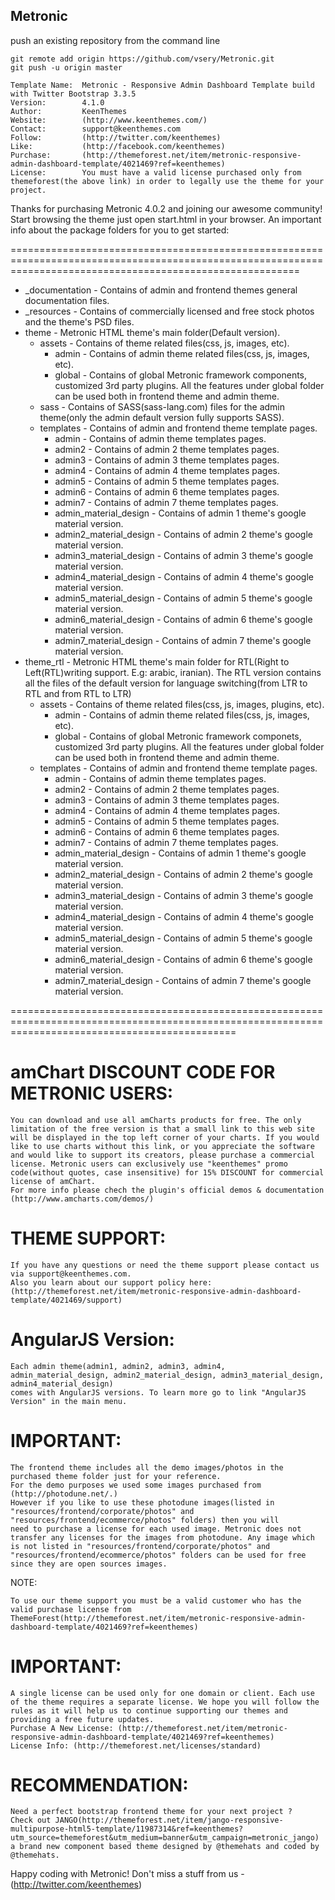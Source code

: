 ## Metronic

push an existing repository from the command line
```
git remote add origin https://github.com/vsery/Metronic.git
git push -u origin master
```


```
Template Name: 	Metronic - Responsive Admin Dashboard Template build with Twitter Bootstrap 3.3.5
Version: 		4.1.0
Author: 		KeenThemes
Website: 		(http://www.keenthemes.com/)
Contact: 		support@keenthemes.com
Follow: 		(http://twitter.com/keenthemes)
Like: 			(http://facebook.com/keenthemes)
Purchase: 		(http://themeforest.net/item/metronic-responsive-admin-dashboard-template/4021469?ref=keenthemes)
License: 		You must have a valid license purchased only from themeforest(the above link) in order to legally use the theme for your project.
```

Thanks for purchasing Metronic 4.0.2 and joining our awesome community! Start browsing the theme just open start.html in your browser.
An important info about the package folders for you to get started:

==============================================================================================================================================================
- _documentation  						- Contains of admin and frontend themes general documentation files.
- _resources      						- Contains of commercially licensed and free stock photos and the theme's PSD files.
- theme       							- Metronic HTML theme's main folder(Default version).
    - assets        					- Contains of theme related files(css, js, images, etc).
	   - admin   						- Contains of admin theme related files(css, js, images, etc).
	   - global  						- Contains of global Metronic framework components, customized 3rd party plugins. 
		              	  				  All the features under global folder can be used both in frontend theme and admin theme.
	- sass								- Contains of SASS(sass-lang.com) files for the admin theme(only the admin default version fully supports SASS).
    - templates       					- Contains of admin and frontend theme template pages.
	   - admin       					- Contains of admin theme templates pages.
	   - admin2       					- Contains of admin 2 theme templates pages.
	   - admin3       					- Contains of admin 3 theme templates pages.
	   - admin4       					- Contains of admin 4 theme templates pages.
	   - admin5       					- Contains of admin 5 theme templates pages.
	   - admin6       					- Contains of admin 6 theme templates pages.
	   - admin7       					- Contains of admin 7 theme templates pages.
	   - admin_material_design       	- Contains of admin 1 theme's google material version.
	   - admin2_material_design       	- Contains of admin 2 theme's google material version.
	   - admin3_material_design       	- Contains of admin 3 theme's google material version.
	   - admin4_material_design       	- Contains of admin 4 theme's google material version.
	   - admin5_material_design       	- Contains of admin 5 theme's google material version.
	   - admin6_material_design       	- Contains of admin 6 theme's google material version.	
	   - admin7_material_design       	- Contains of admin 7 theme's google material version.	
- theme_rtl   							- Metronic HTML theme's main folder for RTL(Right to Left(RTL)writing support. E.g: arabic, iranian).
					     				  The RTL version contains all the files of the default version for language switching(from LTR to RTL and from RTL to LTR)
    - assets        					- Contains of theme related files(css, js, images, plugins, etc).
	   - admin							- Contains of admin theme related files(css, js, images, etc).
	   - global  						- Contains of global Metronic framework componets, customized 3rd party plugins. 
		              	  				  All the features under global folder can be used both in frontend theme and admin theme.
    - templates       					- Contains of admin and frontend theme template pages.
	   - admin       					- Contains of admin theme templates pages.
	   - admin2       					- Contains of admin 2 theme templates pages.
	   - admin3       					- Contains of admin 3 theme templates pages.
	   - admin4       					- Contains of admin 4 theme templates pages.
	   - admin5       					- Contains of admin 5 theme templates pages.
	   - admin6       					- Contains of admin 6 theme templates pages.
	   - admin7       					- Contains of admin 7 theme templates pages.
	   - admin_material_design       	- Contains of admin 1 theme's google material version.
	   - admin2_material_design       	- Contains of admin 2 theme's google material version.
	   - admin3_material_design       	- Contains of admin 3 theme's google material version.
	   - admin4_material_design       	- Contains of admin 4 theme's google material version.
	   - admin5_material_design       	- Contains of admin 5 theme's google material version.
	   - admin6_material_design       	- Contains of admin 6 theme's google material version.
	   - admin7_material_design       	- Contains of admin 7 theme's google material version.		
       
===================================================================================================================================================

# amChart DISCOUNT CODE FOR METRONIC USERS:
```
You can download and use all amCharts products for free. The only limitation of the free version is that a small link to this web site will be displayed in the top left corner of your charts. If you would like to use charts without this link, or you appreciate the software and would like to support its creators, please purchase a commercial license. Metronic users can exclusively use "keenthemes" promo code(without quotes, case insensitive) for 15% DISCOUNT for commercial license of amChart.
For more info please chech the plugin's official demos & documentation (http://www.amcharts.com/demos/)
```

# THEME SUPPORT:
```
If you have any questions or need the theme support please contact us via support@keenthemes.com.
Also you learn about our support policy here: (http://themeforest.net/item/metronic-responsive-admin-dashboard-template/4021469/support)
```

# AngularJS Version:
```
Each admin theme(admin1, admin2, admin3, admin4, admin_material_design, admin2_material_design, admin3_material_design, admin4_material_design) 
comes with AngularJS versions. To learn more go to link "AngularJS Version" in the main menu.
```

# IMPORTANT:
```
The frontend theme includes all the demo images/photos in the purchased theme folder just for your reference. 
For the demo purposes we used some images purchased from (http://photodune.net/.)
However if you like to use these photodune images(listed in "resources/frontend/corporate/photos" and "resources/frontend/ecommerce/photos" folders) then you will 
need to purchase a license for each used image. Metronic does not transfer any licenses for the images from photodune. Any image which is not listed in "resources/frontend/corporate/photos" and "resources/frontend/ecommerce/photos" folders can be used for free since they are open sources images. 
```

NOTE: 
```
To use our theme support you must be a valid customer who has the valid purchase license from ThemeForest(http://themeforest.net/item/metronic-responsive-admin-dashboard-template/4021469?ref=keenthemes) 
```

# IMPORTANT:
```
A single license can be used only for one domain or client. Each use of the theme requires a separate license. We hope you will follow the rules as it will help us to continue supporting our themes and providing a free future updates.
Purchase A New License: (http://themeforest.net/item/metronic-responsive-admin-dashboard-template/4021469?ref=keenthemes)
License Info: (http://themeforest.net/licenses/standard)
```

# RECOMMENDATION:
```
Need a perfect bootstrap frontend theme for your next project ?
Check out JANGO(http://themeforest.net/item/jango-responsive-multipurpose-html5-template/11987314&ref=keenthemes?utm_source=themeforest&utm_medium=banner&utm_campaign=metronic_jango)
a brand new component based theme designed by @themehats and coded by @themehats. 
```

Happy coding with Metronic!  Don't miss a stuff from us - (http://twitter.com/keenthemes)